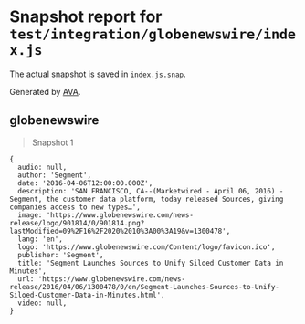 # Snapshot report for `test/integration/globenewswire/index.js`

The actual snapshot is saved in `index.js.snap`.

Generated by [AVA](https://avajs.dev).

## globenewswire

> Snapshot 1

    {
      audio: null,
      author: 'Segment',
      date: '2016-04-06T12:00:00.000Z',
      description: 'SAN FRANCISCO, CA--(Marketwired - April 06, 2016) - Segment, the customer data platform, today released Sources, giving companies access to new types…',
      image: 'https://www.globenewswire.com/news-release/logo/901814/0/901814.png?lastModified=09%2F16%2F2020%2010%3A00%3A19&v=1300478',
      lang: 'en',
      logo: 'https://www.globenewswire.com/Content/logo/favicon.ico',
      publisher: 'Segment',
      title: 'Segment Launches Sources to Unify Siloed Customer Data in Minutes',
      url: 'https://www.globenewswire.com/news-release/2016/04/06/1300478/0/en/Segment-Launches-Sources-to-Unify-Siloed-Customer-Data-in-Minutes.html',
      video: null,
    }
